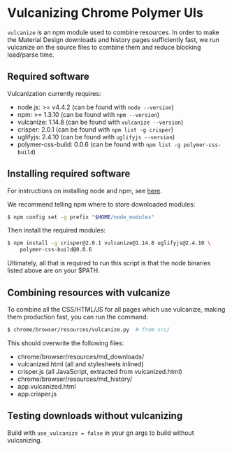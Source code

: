 # Vulcanizing Chrome Polymer UIs

`vulcanize` is an npm module used to combine resources.  In order to make the
Material Design downloads and history pages sufficiently fast, we run vulcanize
on the source files to combine them and reduce blocking load/parse time.

## Required software

Vulcanization currently requires:

- node.js: >= v4.4.2 (can be found with `node --version`)
- npm: >= 1.3.10 (can be found with `npm --version`)
- vulcanize: 1.14.8 (can be found with `vulcanize --version`)
- crisper: 2.0.1 (can be found with `npm list -g crisper`)
- uglifyjs: 2.4.10 (can be found with `uglifyjs --version`)
- polymer-css-build: 0.0.6 (can be found with `npm list -g polymer-css-build`)

## Installing required software

For instructions on installing node and npm, see
[here](https://docs.npmjs.com/getting-started/installing-node).

We recommend telling npm where to store downloaded modules:

```bash
$ npm config set -g prefix "$HOME/node_modules"
```

Then install the required modules:

```bash
$ npm install -g crisper@2.0.1 vulcanize@1.14.8 uglifyjs@2.4.10 \
    polymer-css-build@0.0.6
```

Ultimately, all that is required to run this script is that the node binaries
listed above are on your $PATH.

## Combining resources with vulcanize

To combine all the CSS/HTML/JS for all pages which use vulcanize, making them
production fast, you can run the command:

```bash
$ chrome/browser/resources/vulcanize.py  # from src/
```

This should overwrite the following files:

- chrome/browser/resources/md_downloads/
 - vulcanized.html (all <link rel=import> and stylesheets inlined)
 - crisper.js (all JavaScript, extracted from vulcanized.html)
- chrome/browser/resources/md_history/
 - app.vulcanized.html
 - app.crisper.js

## Testing downloads without vulcanizing

Build with `use_vulcanize = false` in your gn args to build without vulcanizing.
